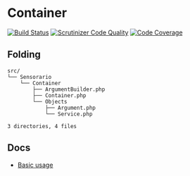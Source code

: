 # Container

[![Build Status](https://scrutinizer-ci.com/g/sensorario/container/badges/build.png?b=master)](https://scrutinizer-ci.com/g/sensorario/container/build-status/master)
[![Scrutinizer Code Quality](https://scrutinizer-ci.com/g/sensorario/container/badges/quality-score.png?b=master)](https://scrutinizer-ci.com/g/sensorario/container/?branch=master)
[![Code Coverage](https://scrutinizer-ci.com/g/sensorario/container/badges/coverage.png?b=master)](https://scrutinizer-ci.com/g/sensorario/container/?branch=master)

## Folding

```
src/
└── Sensorario
    └── Container
        ├── ArgumentBuilder.php
        ├── Container.php
        └── Objects
            ├── Argument.php
            └── Service.php

3 directories, 4 files
```

## Docs

 - [Basic usage][1]

 [1]: doc/basic-usage.md
